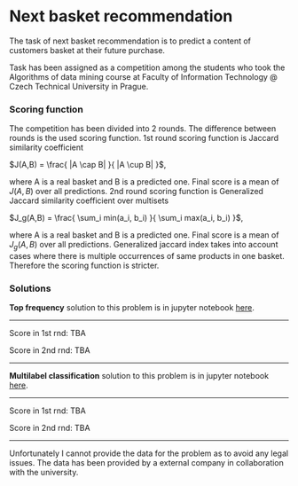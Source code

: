 # Next basket recommendation

The task of next basket recommendation is to predict a content of customers basket at their future purchase.

Task has been assigned as a competition among the students who took the Algorithms of data mining course at Faculty of 
Information Technology @ Czech Technical University in Prague.

### Scoring function

The competition has been divided into 2 rounds. The difference between rounds is the used scoring function.
1st round scoring function is Jaccard similarity coefficient

$J(A,B) = \frac{ |A \cap B| }{ |A \cup B| }$,

where A is a real basket and B is a predicted one. Final score is a mean of $J(A,B)$ over all predictions.
2nd round scoring function is Generalized Jaccard similarity coefficient over multisets

$J_g(A,B) = \frac{ \sum_i min(a_i, b_i) }{ \sum_i max(a_i, b_i) }$,

where A is a real basket and B is a predicted one. Final score is a mean of $J_g(A,B)$ over all predictions. Generalized
jaccard index takes into account cases where there is multiple occurrences of same products in one basket. Therefore the
scoring function is stricter.

### Solutions

**Top frequency** solution to this problem is in jupyter notebook [here](top-frequency.ipynb).

------------------------

Score in 1st rnd: TBA

Score in 2nd rnd: TBA

---------------------------

**Multilabel classification** solution to this problem is in jupyter notebook [here](multilabel-classification.ipynb).

------------------------

Score in 1st rnd: TBA

Score in 2nd rnd: TBA

---------------------------

Unfortunately I cannot provide the data for the problem as to avoid any legal issues. The data has been provided by
a external company in collaboration with the university.
